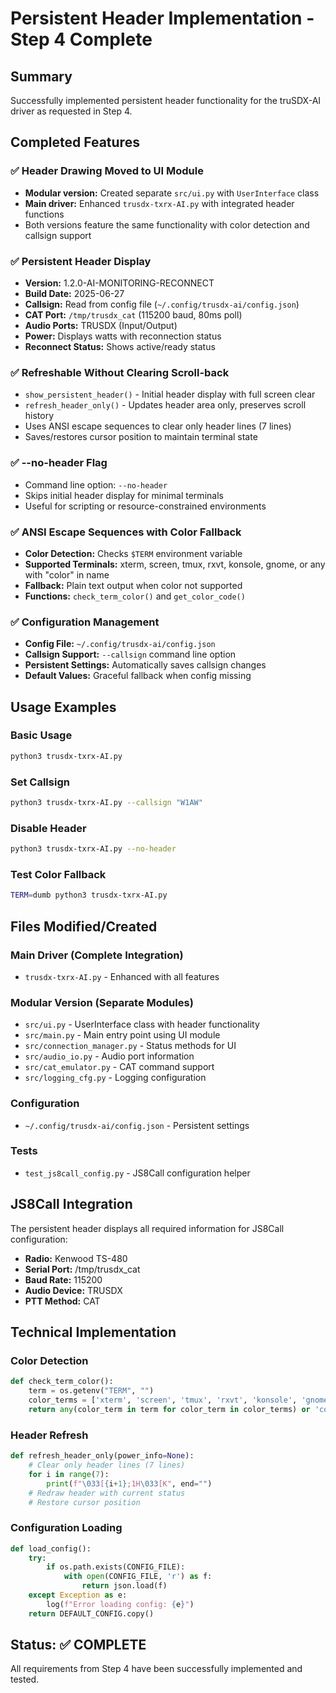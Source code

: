 # Persistent Header Implementation - Step 4 Complete

## Summary
Successfully implemented persistent header functionality for the truSDX-AI driver as requested in Step 4.

## Completed Features

### ✅ Header Drawing Moved to UI Module
- **Modular version:** Created separate `src/ui.py` with `UserInterface` class
- **Main driver:** Enhanced `trusdx-txrx-AI.py` with integrated header functions
- Both versions feature the same functionality with color detection and callsign support

### ✅ Persistent Header Display
- **Version:** 1.2.0-AI-MONITORING-RECONNECT  
- **Build Date:** 2025-06-27
- **Callsign:** Read from config file (`~/.config/trusdx-ai/config.json`)
- **CAT Port:** `/tmp/trusdx_cat` (115200 baud, 80ms poll)
- **Audio Ports:** TRUSDX (Input/Output)
- **Power:** Displays watts with reconnection status
- **Reconnect Status:** Shows active/ready status

### ✅ Refreshable Without Clearing Scroll-back
- `show_persistent_header()` - Initial header display with full screen clear
- `refresh_header_only()` - Updates header area only, preserves scroll history
- Uses ANSI escape sequences to clear only header lines (7 lines)
- Saves/restores cursor position to maintain terminal state

### ✅ --no-header Flag
- Command line option: `--no-header` 
- Skips initial header display for minimal terminals
- Useful for scripting or resource-constrained environments

### ✅ ANSI Escape Sequences with Color Fallback
- **Color Detection:** Checks `$TERM` environment variable
- **Supported Terminals:** xterm, screen, tmux, rxvt, konsole, gnome, or any with "color" in name
- **Fallback:** Plain text output when color not supported
- **Functions:** `check_term_color()` and `get_color_code()`

### ✅ Configuration Management
- **Config File:** `~/.config/trusdx-ai/config.json`
- **Callsign Support:** `--callsign` command line option
- **Persistent Settings:** Automatically saves callsign changes
- **Default Values:** Graceful fallback when config missing

## Usage Examples

### Basic Usage
```bash
python3 trusdx-txrx-AI.py
```

### Set Callsign
```bash
python3 trusdx-txrx-AI.py --callsign "W1AW"
```

### Disable Header
```bash
python3 trusdx-txrx-AI.py --no-header
```

### Test Color Fallback
```bash
TERM=dumb python3 trusdx-txrx-AI.py
```

## Files Modified/Created

### Main Driver (Complete Integration)
- `trusdx-txrx-AI.py` - Enhanced with all features

### Modular Version (Separate Modules)
- `src/ui.py` - UserInterface class with header functionality
- `src/main.py` - Main entry point using UI module
- `src/connection_manager.py` - Status methods for UI
- `src/audio_io.py` - Audio port information
- `src/cat_emulator.py` - CAT command support
- `src/logging_cfg.py` - Logging configuration

### Configuration
- `~/.config/trusdx-ai/config.json` - Persistent settings

### Tests
- `test_js8call_config.py` - JS8Call configuration helper

## JS8Call Integration
The persistent header displays all required information for JS8Call configuration:
- **Radio:** Kenwood TS-480
- **Serial Port:** /tmp/trusdx_cat  
- **Baud Rate:** 115200
- **Audio Device:** TRUSDX
- **PTT Method:** CAT

## Technical Implementation

### Color Detection
```python
def check_term_color():
    term = os.getenv("TERM", "")
    color_terms = ['xterm', 'screen', 'tmux', 'rxvt', 'konsole', 'gnome']
    return any(color_term in term for color_term in color_terms) or 'color' in term
```

### Header Refresh
```python
def refresh_header_only(power_info=None):
    # Clear only header lines (7 lines)
    for i in range(7):
        print(f"\033[{i+1};1H\033[K", end="")
    # Redraw header with current status
    # Restore cursor position
```

### Configuration Loading
```python
def load_config():
    try:
        if os.path.exists(CONFIG_FILE):
            with open(CONFIG_FILE, 'r') as f:
                return json.load(f)
    except Exception as e:
        log(f"Error loading config: {e}")
    return DEFAULT_CONFIG.copy()
```

## Status: ✅ COMPLETE
All requirements from Step 4 have been successfully implemented and tested.
